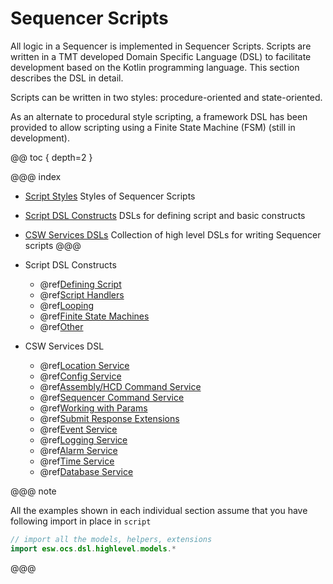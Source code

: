 # Sequencer Scripts

All logic in a Sequencer is implemented in Sequencer Scripts.  Scripts are written in a TMT developed
Domain Specific Language (DSL) to facilitate development based on the Kotlin programming language.
This section describes the DSL in detail.

Scripts can be written in two styles: procedure-oriented and state-oriented.   

As an alternate to procedural style scripting, a framework DSL has been provided to allow scripting using a 
Finite State Machine (FSM) (still in development).  

@@ toc { depth=2 }


@@@ index
* [Script Styles](./script-styles.md) Styles of Sequencer Scripts
* [Script DSL Constructs](dsl/script-constructs.md) DSLs for defining script and basic constructs
* [CSW Services DSLs](dsl/csw-services.md) Collection of high level DSLs for writing Sequencer scripts
@@@

* Script DSL Constructs
    * @ref[Defining Script](dsl/constructs/define-script.md)
    * @ref[Script Handlers](dsl/constructs/handlers.md)
    * @ref[Looping](dsl/constructs/loop.md)
    * @ref[Finite State Machines](dsl/constructs/fsm.md)
    * @ref[Other](dsl/constructs/misc.md)

* CSW Services DSL
    * @ref[Location Service](dsl/services/location-service.md)
    * @ref[Config Service](dsl/services/config-service.md)
    * @ref[Assembly/HCD Command Service](dsl/services/command-service.md)
    * @ref[Sequencer Command Service](dsl/services/sequencer-command-service.md)
    * @ref[Working with Params](dsl/services/params.md)
    * @ref[Submit Response Extensions](dsl/services/submit-response-extensions.md)
    * @ref[Event Service](dsl/services/event-service.md)
    * @ref[Logging Service](dsl/services/logging-service.md)
    * @ref[Alarm Service](dsl/services/alarm-service.md)
    * @ref[Time Service](dsl/services/time-service.md)
    * @ref[Database Service](dsl/services/database-service.md)


@@@ note

All the examples shown in each individual section assume that you have following import in place in `script`
```kotlin
// import all the models, helpers, extensions
import esw.ocs.dsl.highlevel.models.*
```

@@@
